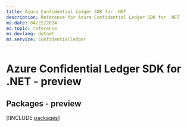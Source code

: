 ```yaml
---
title: Azure Confidential Ledger SDK for .NET
description: Reference for Azure Confidential Ledger SDK for .NET
ms.date: 04/22/2024
ms.topic: reference
ms.devlang: dotnet
ms.service: confidentialledger
---
```

# Azure Confidential Ledger SDK for .NET - preview
## Packages - preview
[!INCLUDE [packages](confidential-ledger-index.md)]